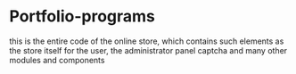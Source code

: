 # Portfolio-programs 

this is the entire code of the online store, 
which contains such elements as the store itself for the user,
the administrator panel captcha and many other modules and components
